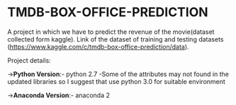 # TMDB-BOX-OFFICE-PREDICTION
A project in which we have to predict the revenue of the movie(dataset collected form kaggle).
Link of the dataset of training and testing datasets (https://www.kaggle.com/c/tmdb-box-office-prediction/data).



Project details:



->**Python Version**:- python 2.7 
-Some of the attributes may not found in the updated libraries so I suggest that use python 3.0 for suitable environment



->**Anaconda Version**:- anaconda 2 
